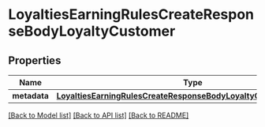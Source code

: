 # LoyaltiesEarningRulesCreateResponseBodyLoyaltyCustomer


## Properties

Name | Type | Description | Notes
------------ | ------------- | ------------- | -------------
**metadata** | [**LoyaltiesEarningRulesCreateResponseBodyLoyaltyCustomerMetadata**](LoyaltiesEarningRulesCreateResponseBodyLoyaltyCustomerMetadata.md) |  | [optional] 

[[Back to Model list]](../README.md#documentation-for-models) [[Back to API list]](../README.md#documentation-for-api-endpoints) [[Back to README]](../README.md)


